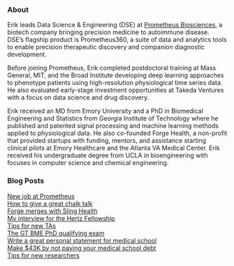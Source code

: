 ### About
Erik leads Data Science & Engineering (DSE) at [Prometheus Biosciences](https://www.prometheusbiosciences.com), a biotech company bringing precision medicine to autoimmune disease. DSE’s flagship product is Prometheus360, a suite of data and analytics tools to enable precision therapeutic discovery and companion diagnostic development.

Before joining Prometheus, Erik completed postdoctoral training at Mass General, MIT, and the Broad Institute developing deep learning approaches to phenotype patients using high-resolution physiological time series data.  He also evaluated early-stage investment opportunities at Takeda Ventures with a focus on data science and drug discovery.

Erik received an MD from Emory University and a PhD in Biomedical Engineering and Statistics from Georgia Institute of Technology where he published and patented signal processing and machine learning methods applied to physiological data. He also co-founded Forge Health, a non-profit that provided startups with funding, mentors, and assistance starting clinical pilots at Emory Healthcare and the Atlanta VA Medical Center. Erik received his undergraduate degree from UCLA in bioengineering with focuses in computer science and chemical engineering.

### Blog Posts
[New job at Prometheus](/posts/prometheus.md)  
[How to give a great chalk talk](/posts/chalk-talk.md)  
[Forge merges with Sling Health](/posts/forge.md)  
[My interview for the Hertz Fellowship](/posts/hertz-interview.md)  
[Tips for new TAs](/posts/tips-for-taing.md)  
[The GT BME PhD qualifying exam](/posts/gtbme-quals.md)  
[Write a great personal statement for medical school](/posts/ps.md)  
[Make $43K by not paying your medical school debt](/posts/roth.md)  
[Tips for new researchers](/posts/tips-for-researchers.md)
